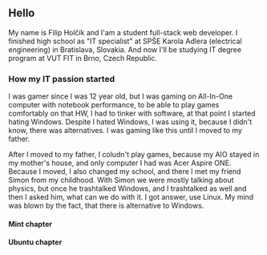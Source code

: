 ## Hello

My name is Filip Holčík and I'am a student full-stack web developer. I finished high school as "IT specialist" at SPŠE Karola Adlera (electrical engineering) in Bratislava, Slovakia. And now I'll be studying IT degree program at VUT FIT in Brno, Czech Republic.

### How my IT passion started

I was gamer since I was 12 year old, but I was gaming on All-In-One computer with notebook performance, to be able to play games comfortably on that HW, I had to tinker with software, at that point I started hating Windows. Despite I hated Windows, I was using it, because I didn't know, there was alternatives. I was gaming like this until I moved to my father.

After I moved to my father, I coludn't play games, because my AIO stayed in my mother's house, and only computer I had was Acer Aspire ONE. Because I moved, I also changed my school, and there I met my friend Simon from my childhood. With Simon we were mostly talking about physics, but once he trashtalked Windows, and I trashtalked as well and then I asked him, what can we do with it. I got answer, use Linux. My mind was blown by the fact, that there is alternative to Windows.

#### Mint chapter

#### Ubuntu chapter



<!--
**Hejtmus/Hejtmus** is a ✨ _special_ ✨ repository because its `README.md` (this file) appears on your GitHub profile.

Here are some ideas to get you started:

- 🔭 I’m currently working on ...
- 🌱 I’m currently learning ...
- 👯 I’m looking to collaborate on ...
- 🤔 I’m looking for help with ...
- 💬 Ask me about ...
- 📫 How to reach me: ...
- 😄 Pronouns: ...
- ⚡ Fun fact: ...
-->
